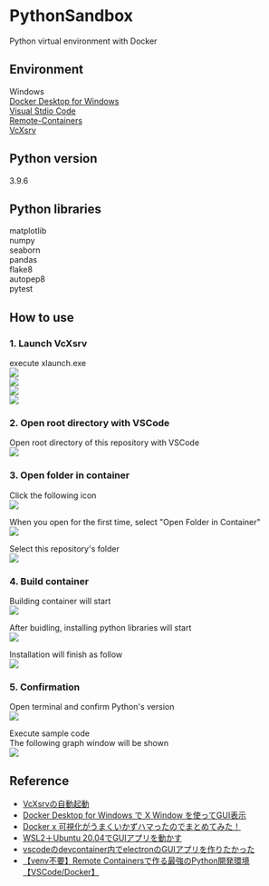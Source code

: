 # PythonSandbox
Python virtual environment with Docker

## Environment
Windows  
[Docker Desktop for Windows](https://hub.docker.com/editions/community/docker-ce-desktop-windows/)  
[Visual Stdio Code](https://azure.microsoft.com/ja-jp/products/visual-studio-code/)  
[Remote-Containers](https://marketplace.visualstudio.com/items?itemName=ms-vscode-remote.remote-containers)  
[VcXsrv](https://sourceforge.net/projects/vcxsrv/)  

## Python version
3.9.6

## Python libraries
matplotlib  
numpy  
seaborn  
pandas  
flake8  
autopep8  
pytest  

## How to use
### 1. Launch VcXsrv
execute xlaunch.exe  
![](docs/img/display_settings.PNG)  
![](docs/img/client_startup.PNG)  
![](docs/img/xtra_settings.PNG)  
![](docs/img/finish_configuration.PNG)  

### 2. Open root directory with VSCode
Open root directory of this repository with VSCode  
![](docs/img/open_root_directory.PNG)  

### 3. Open folder in container  
Click the following icon  
![](docs/img/open_remote_window.PNG)  

When you open for the first time, select "Open Folder in Container"  
![](docs/img/open_folder_in_container.PNG)  

Select this repository's folder  
![](docs/img/select_this_folder.PNG)  

### 4. Build container
Building container will start  
![](docs/img/starting_container.PNG)  

After buidling, installing python libraries will start  
![](docs/img/pip_install.PNG)  

Installation will finish as follow  
![](docs/img/install_finish.PNG)  

### 5. Confirmation
Open terminal and confirm Python's version  
![](docs/img/terminal_python_version.PNG)  

Execute sample code  
The following graph window will be shown  
![](docs/img/sample_code.PNG)  

## Reference
* [VcXsrvの自動起動](https://qiita.com/nab/items/d4e6eb54815a993382af) 
* [Docker Desktop for Windows で X Window を使ってGUI表示](https://wisteriahill.sakura.ne.jp/CMS/WordPress/2020/09/02/docker-desktop-for-windows-x-window-gui/)  
* [Docker x 可視化がうまくいかずハマったのでまとめてみた！](https://qiita.com/oreyutarover/items/cca3511012b6ad97a1ce)  
* [WSL2＋Ubuntu 20.04でGUIアプリを動かす](https://astherier.com/blog/2020/08/run-gui-apps-on-wsl2/)  
* [vscodeのdevcontainer内でelectronのGUIアプリを作りたかった](https://blog.ikappio.com/try-creating-electron-gui-app-in-devcontainer-of-vscode/)  
* [【venv不要】Remote Containersで作る最強のPython開発環境【VSCode/Docker】](https://qiita.com/0MeO/items/1fc3995e568d2c95569e)  
 
